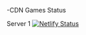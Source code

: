 
-CDN Games Status

Server 1 
[![Netlify Status](https://api.netlify.com/api/v1/badges/79211b5f-7c75-4104-9a2c-50ecc731feef/deploy-status)](https://app.netlify.com/sites/cdn-ak9memovies/deploys)
